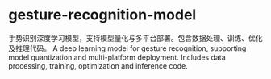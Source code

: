 # gesture-recognition-model
手势识别深度学习模型，支持模型量化与多平台部署。包含数据处理、训练、优化及推理代码。  A deep learning model for gesture recognition, supporting model quantization and multi-platform deployment. Includes data processing, training, optimization and inference code.

